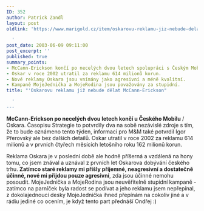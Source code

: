 ```yaml
---
ID: 352
author: Patrick Zandl
layout: post
oldlink: 'https://www.marigold.cz/item/oskarovu-reklamu-jiz-nebude-delat-mccann-erickson

  '
post_date: 2003-06-09 09:11:00
post_excerpt: ''
published: true
summary_points:
- McCann-Erickson končí po necelých dvou letech spolupráci s Českým Mobilem/Oskarem.
- Oskar v roce 2002 utratil za reklamu 614 milionů korun.
- Nové reklamy Oskara jsou vnímány jako agresivní a méně kvalitní.
- Kampaně MojeJednička a MojeRodina jsou považovány za stupidní.
title: "'Oskarovu reklamu již nebude dělat McCann-Erickson"

  '
---
```


<p>
<STRONG>McCann-Erickson po necelých dvou letech&#160;končí u&#160;Českého Mobilu</STRONG> / Oskara. Časopisu Strategie to potvrdily dva na sobě nezávislé zdroje s tím, že to bude oznámeno tento týden, informaci pro M&amp;M také potvrdil Igor Přerovský ale bez dalších detailů. Oskar utratil v roce 2002 za reklamu 614 milionů a v prvních čtyřech měsících letošního roku 162 milionů korun.</p>

<p>
Reklama Oskara je v poslední době ale hodně příšerná a vzdálená na hony tomu, co jsem znával a uznával z prvních let Oskarova dobývání českého trhu. <STRONG>Zatímco staré reklamy mi přišly příjemné, neagresivní a dostatečně účinné, nové mi přijdou pouze agresivní</STRONG>, zda jsou účinné nemohu posoudit. MojeJednička a MojeRodina jsou neuvěřitelně stupidní kampaně - zatímco na parníček byla radost se podívat a jeho reklamu jsem nepřepínal, z dokolajednoucí desky MojeJednička ihned přepínám na cokoliv jiné a v rádiu jediné co ocením, je když tento part přednáší Ondřej :)</p>